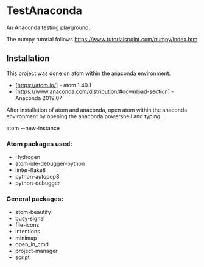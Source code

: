 # TestAnaconda

An Anaconda testing playground.

The numpy tutorial follows https://www.tutorialspoint.com/numpy/index.htm

## Installation

This project was done on atom within the anaconda environment.

* [https://atom.io/] - atom 1.40.1
* [https://www.anaconda.com/distribution/#download-section] - Anaconda 2019.07

After installation of atom and anaconda, open atom within the anaconda environment by opening the anaconda powershell and typing:

atom --new-instance

### Atom packages used:

* Hydrogen
* atom-ide-debugger-python
* linter-flake8
* python-autopep8
* python-debugger

### General packages:

* atom-beautify
* busy-signal
* file-icons
* intentions
* minimap
* open_in_cmd
* project-manager
* script
